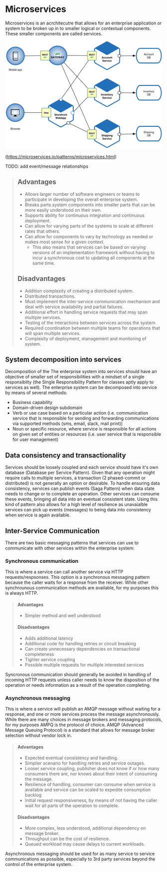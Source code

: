 # Microservices

Microservices is an acrchitecutre that allows for an enterprise application or system to be broken up in to smaller logical or contextual components.  These smaller components are called services.

![Microservices Architecture](images/Microservice_Architecture.png)

(<https://microservices.io/patterns/microservices.html>)

TODO: add event/message relationships

> ## Advantages
> 
> * Allows larger number of software engineers or teams to participate in developing the overall enterprise system.
> * Breaks parts system components into smaller parts that can be more easily understood on their own.
> * Supports ability for continuous integration and continuous deployment.
> * Can allow for varying parts of the systems to scale at different rates that others.
> * Can allow for components to vary by technology as needed or makes most sense for a given context.
>   * This also means that services can be based on varying versions of an implementation framework without having to incur a synchronous cost to updating all components at the same time.
> 
> ## Disadvantages
> 
> * Addition complexity of creating a distributed system.
> * Distributed transactions.
> * Must implement the inter-service communication mechanism and deal with service availability and partial failures.
> * Additional effort in handling service requests that may span multiple services.
> * Testing of the interactions between services across the system.
> * Required coordination between multiple teams for operations that will span multiple services.
> * Complexity of deployment, management and monitoring of system.

## System decomposition into services

Decomposition of the The enterprise system into services should have an objective of smaller set of responsibilities with a mindset of a single responsiblity (the Single Responsibility Pattern for classes aptly apply to services as well).  The enterprise system can be decomposed into service by means of several methods:

* Business capability
* Domain-driven design subdomain
* Verb or use case based on a particular action (i.e. communication service that is responsible for sending and forwarding communications via supported methods (sms, email, slack, mail print))
* Noun or specific resource, where service is responsible for all actions on given set of entities or resources (i.e. user service that is responsible for user management)

## Data consistency and transactionality

Services should be loosely coupled and each service should have it's own database (Database per Service Pattern).  Given that any operation might require calls to multiple services, a transaction (2 phased-commit or distributed) is not generally an option or desirable.  To handle ensuring data consistency, services can publish events (Saga Pattern) when data state needs to change or to complete an operation.  Other services can consume these events, bringing all data into an eventual consistent state.  Using this kind of pattern also allows for a high level of resilience as unavaialble services can pick up events (messages) to being data into consistency when service is again available.

## Inter-Service Communication

There are two basic messaging patterns that services can use to communicate with other services within the enterprise system:

### Synchronous communication

This is where a service can call another service via HTTP requests/respsonses.  This option is a synchronous messaging pattern because the caller waits for a response from the receiver.  While other synchrounous communication methods are available, for my purposes this is always HTTP.

> #### Advantages
> 
> * Simpler method and well understood
> 
> #### Disadvantages
> 
> * Adds additional latency
> * Additional code for handling retries or circuit breaking
> * Can create unnecessary dependencies on transactional completeness
> * Tighter service coupling
> * Possible multiple requests for multiple interested services

Syncronous communication should generally be avoided in handling of incoming HTTP requests unless caller needs to know the disposition of the operation or needs information as a result of the operation completing.

### Asynchronous messaging

This is where a service will publish an AMQP message without waiting for a response, and one or more services process the message asynchronously.  While there are many choices in message brokers and messaging protocols, for my purposes AMPQ is the protocol of choice.  AMQP (Advanced Message Queuing Protocol) is a standard that allows for message broker selection without vendor lock in.

> #### Advantages
> 
> * Expected eventual consistency and handling.
> * Simplier scenario for handling retries and service outages.
> * Looser service coupling, publisher does not know if or how many consumers there are, nor knows about their intent of consuming the message.
> * Resilience of handling, consumer can consume when service is available and service can be scaled to expedite consumption backlog
> * Initial request responsiveness, by means of not having the caller wait for all parts of the operation to complete.
> 
> #### Disadvantages
> 
> * More complex, less understood, additional dependency on message broker.
> * Throughput can be the cost of resilience.  
> * Queued workload may cause delays to current workloads.

Asynchronous messaging should be used for as many service to service communications as possible, especially to 3rd party services beyond the control of the enterprise system.
